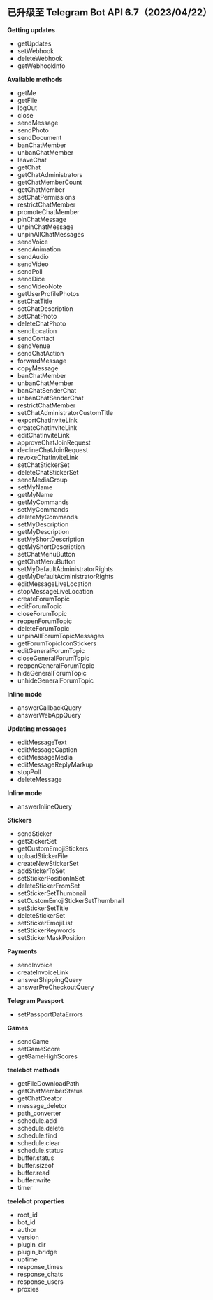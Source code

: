 ## 已升级至 Telegram Bot API 6.7（2023/04/22）

**Getting updates**

* getUpdates
* setWebhook
* deleteWebhook
* getWebhookInfo

**Available methods**

* getMe
* getFile
* logOut
* close
* sendMessage
* sendPhoto
* sendDocument
* banChatMember
* unbanChatMember
* leaveChat
* getChat
* getChatAdministrators
* getChatMemberCount
* getChatMember
* setChatPermissions
* restrictChatMember
* promoteChatMember
* pinChatMessage
* unpinChatMessage
* unpinAllChatMessages
* sendVoice
* sendAnimation
* sendAudio
* sendVideo
* sendPoll
* sendDice
* sendVideoNote
* getUserProfilePhotos
* setChatTitle
* setChatDescription
* setChatPhoto
* deleteChatPhoto
* sendLocation
* sendContact
* sendVenue
* sendChatAction
* forwardMessage
* copyMessage
* banChatMember
* unbanChatMember
* banChatSenderChat
* unbanChatSenderChat
* restrictChatMember
* setChatAdministratorCustomTitle
* exportChatInviteLink
* createChatInviteLink
* editChatInviteLink
* approveChatJoinRequest
* declineChatJoinRequest
* revokeChatInviteLink
* setChatStickerSet
* deleteChatStickerSet
* sendMediaGroup
* setMyName
* getMyName
* getMyCommands
* setMyCommands
* deleteMyCommands
* setMyDescription
* getMyDescription
* setMyShortDescription
* getMyShortDescription
* setChatMenuButton
* getChatMenuButton
* setMyDefaultAdministratorRights
* getMyDefaultAdministratorRights
* editMessageLiveLocation
* stopMessageLiveLocation
* createForumTopic
* editForumTopic
* closeForumTopic
* reopenForumTopic
* deleteForumTopic
* unpinAllForumTopicMessages
* getForumTopicIconStickers
* editGeneralForumTopic
* closeGeneralForumTopic
* reopenGeneralForumTopic
* hideGeneralForumTopic
* unhideGeneralForumTopic

**Inline mode**

* answerCallbackQuery
* answerWebAppQuery

**Updating messages**

* editMessageText
* editMessageCaption
* editMessageMedia
* editMessageReplyMarkup
* stopPoll
* deleteMessage

**Inline mode**

* answerInlineQuery

**Stickers**

* sendSticker
* getStickerSet
* getCustomEmojiStickers
* uploadStickerFile
* createNewStickerSet
* addStickerToSet
* setStickerPositionInSet
* deleteStickerFromSet
* setStickerSetThumbnail
* setCustomEmojiStickerSetThumbnail
* setStickerSetTitle
* deleteStickerSet
* setStickerEmojiList
* setStickerKeywords
* setStickerMaskPosition

**Payments**

* sendInvoice
* createInvoiceLink
* answerShippingQuery
* answerPreCheckoutQuery

**Telegram Passport**

* setPassportDataErrors

**Games**

* sendGame
* setGameScore
* getGameHighScores



**teelebot methods**

*  getFileDownloadPath
*  getChatMemberStatus
*  getChatCreator
*  message_deletor
*  path_converter
*  schedule.add
*  schedule.delete
*  schedule.find
*  schedule.clear
*  schedule.status
*  buffer.status
*  buffer.sizeof
*  buffer.read
*  buffer.write
*  timer



**teelebot properties**

*  root_id
*  bot_id
*  author
*  version
*  plugin_dir
*  plugin_bridge
*  uptime
*  response_times
*  response_chats 
*  response_users
*  proxies



